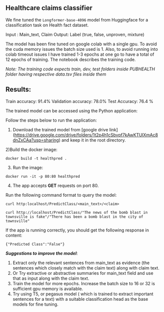 ## Healthcare claims classifier

We fine tuned the `Longformer-base-4096` model from Huggingface for a classification task on Health fact dataset. 

Input : Main_text, Claim
Output: Label (true, false, unproven, mixture) 

The model has been fine tuned on google colab with a single gpu. To avoid the cuda memory issues the batch size used is 1. Also, to avoid running into colab timeout issues I have trained 1-3 epochs at one go to have a total of 12 epochs of training.
The notebook describes the training code.

*Note: The training code expects train, dev, test folders inside PUBHEALTH folder having respective data.tsv files inside them* 

## Results:
Train accuracy: 91.4%
Validation accuracy: 78.0%
Test Accuracy: 76.4 %

The trained model can be accessed using the Python application:

Follow the steps below to run the application:

1. Download the trained model from [google drive link] (https://drive.google.com/drive/folders/1t2p4h1cSbvpf7kAwKTUlXmAc8dnZxCAa?usp=sharing) and keep it in the root directory.

2)Build the docker image:

`docker build -t healthpred .`

3. Run the image:

`docker run -it -p 80:80 healthpred`

4. The app accepts **GET** requests on port 80. 

Run the following command format to query the model:

`curl http:localhost/PredictClass/<main_text>/<claim>`

`curl http://localhost/PredictClass/"The news of the bomb blast in townsville is fake"/"There has been a bomb blast in the city of townsville"`

If the app is running correctly, you should get the following response in content:

`{"Predicted Class":"False"}` 

***Suggestions to improve the model***:

1) Extract only the relevant sentences from main_text as evidence (the sentences which closely match with the claim text) along with claim text.
2) Or Try extractive or abstractive summaries for main_text field and use that as input along with the claim text.
3) Train the model for more epochs. Increase the batch size to 16 or 32 is sufficient gpu memory is available.
4) Try using T5, or pegasus model ( which is trained to extract important sentences for a text) with a suitable classification head as the base models for fine tuning.
